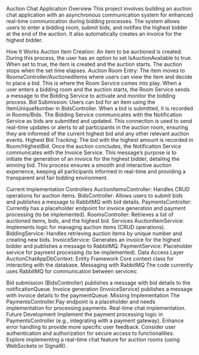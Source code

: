 Auction Chat Application
Overview
This project involves building an auction chat application with an asynchronous communication system for enhanced real-time communication during bidding processes. The system allows users to enter a bidding room, submit bids, and notifies the highest bidder at the end of the auction. It also automatically creates an invoice for the highest bidder.

How It Works
Auction Item Creation: An item to be auctioned is created. During this process, the user has an option to set IsAuctionAvailable to true. When set to true, the item is created and the auction starts. The auction stops when the set time elapses.
Auction Room Entry: The item moves to RoomsController/AuctionedItems where users can view the item and decide to place a bid. This is where the Room Service comes into play. When a user enters a bidding room and the auction starts, the Room Service sends a message to the Bidding Service to activate and monitor the bidding process.
Bid Submission: Users can bid for an item using the ItemUniqueNumber in BidsController. When a bid is submitted, it is recorded in Rooms/Bids. The Bidding Service communicates with the Notification Service as bids are submitted and updated. This connection is used to send real-time updates or alerts to all participants in the auction room, ensuring they are informed of the current highest bid and any other relevant auction events.
Highest Bid Tracking: The bid with the highest amount is recorded in Room/HighestBid. Once the auction concludes, the Notification Service communicates with the Invoice Service. This message’s purpose is to initiate the generation of an invoice for the highest bidder, detailing the winning bid.
This process ensures a smooth and interactive auction experience, keeping all participants informed in real-time and providing a transparent and fair bidding environment.

Current Implementation
Controllers
AuctionItemsController: Handles CRUD operations for auction items.
BidsController: Allows users to submit bids and publishes a message to RabbitMQ with bid details.
PaymentsController: Currently has a placeholder endpoint for invoice generation and payment processing (to be implemented).
RoomsController: Retrieves a list of auctioned items, bids, and the highest bid.
Services
AuctionItemService: Implements logic for managing auction items (CRUD operations).
BiddingService: Handles retrieving auction items by unique number and creating new bids.
InvoiceService: Generates an invoice for the highest bidder and publishes a message to RabbitMQ.
PaymentService: Placeholder service for payment processing (to be implemented).
Data Access Layer
AuctionChatAppDbContext: Entity Framework Core context class for interacting with the database.
Messaging with RabbitMQ
The code currently uses RabbitMQ for communication between services:

Bid submission (BidsController) publishes a message with bid details to the notificationQueue.
Invoice generation (InvoiceService) publishes a message with invoice details to the paymentQueue.
Missing Implementation
The PaymentsController.Pay endpoint is a placeholder and needs implementation for processing payments.
Real-time chat implementation.
Future Development
Implement the payment processing logic in PaymentsController (e.g., integrating with a payment gateway).
Enhance error handling to provide more specific user feedback.
Consider user authentication and authorization for secure access to functionalities.
Explore implementing a real-time chat feature for auction rooms (using WebSockets or SignalR).
